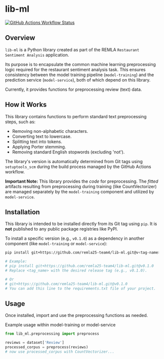# lib-ml

[![GitHub Actions Workflow Status](https://github.com/remla25-team4/lib-ml/actions/workflows/release.yml/badge.svg)](https://github.com/remla25-team4/lib-ml/actions/workflows/release.yml)

## Overview

`lib-ml` is a Python library created as part of the REMLA `Restaurant Sentiment Analysis` application.

Its purpose is to encapsulate the common machine learning preprocessing logic required for the restaurant sentiment analysis task. This ensures consistency between the model training pipeline (`model-training`) and the prediction service (`model-service`), both of which depend on this library.

Currently, it provides functions for preprocessing review (text) data.

## How it Works

This library contains functions to perform standard text preprocessing steps, such as:

* Removing non-alphabetic characters.
* Converting text to lowercase.
* Splitting text into tokens.
* Applying Porter stemming.
* Removing standard English stopwords (excluding 'not').

The library's version is automatically determined from Git tags using `setuptools_scm` during the build process managed by the GitHub Actions workflow.

**Important Note:** This library provides the *code* for preprocessing. The *fitted* artifacts resulting from preprocessing during training (like CountVectorizer) are managed separately by the `model-training` component and utilized by `model-service`.

## Installation

This library is intended to be installed directly from its Git tag using `pip`. It is **not** published to any public package registries like PyPI.

To install a specific version (e.g., `v0.1.0`) as a dependency in another component (like `model-training` or `model-service`):

```bash
pip install git+https://github.com/remla25-team4/lib-ml.git@v<tag-name>

# Example:
# pip install git+https://github.com/remla25-team4/lib-ml.git@v0.1.0
# Replace <tag_name> with the desired release tag (e.g., v0.1.0). 

# Or
# git+https://github.com/remla25-team4/lib-ml.git@v0.1.0
# You can add this line to the requirements.txt file of your project.

```

## Usage
Once installed, import and use the preprocessing functions as needed.

Example usage within model-training or model-service

```python
from lib_ml.preprocessing import preprocess

reviews = dataset['Review']
processed_corpus = preprocess(reviews)
# now use processed_corpus with CountVectorizer...
```